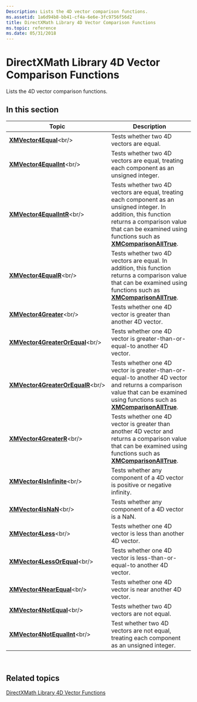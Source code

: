 ```yaml
---
Description: Lists the 4D vector comparison functions.
ms.assetid: 1a6d94b8-bb41-cf4a-6e6e-3fc9756f56d2
title: DirectXMath Library 4D Vector Comparison Functions
ms.topic: reference
ms.date: 05/31/2018
---
```


# DirectXMath Library 4D Vector Comparison Functions

Lists the 4D vector comparison functions.

## In this section



| Topic                                                                   | Description                                                                                                                                                                                                                                               |
|-------------------------------------------------------------------------|-----------------------------------------------------------------------------------------------------------------------------------------------------------------------------------------------------------------------------------------------------------|
| [**XMVector4Equal**](https://msdn.microsoft.com/library/Ee420958(v=VS.85).aspx)<br/>                     | Tests whether two 4D vectors are equal.<br/>                                                                                                                                                                                                        |
| [**XMVector4EqualInt**](https://msdn.microsoft.com/library/Ee420959(v=VS.85).aspx)<br/>               | Tests whether two 4D vectors are equal, treating each component as an unsigned integer.<br/>                                                                                                                                                        |
| [**XMVector4EqualIntR**](https://msdn.microsoft.com/library/Ee420960(v=VS.85).aspx)<br/>             | Tests whether two 4D vectors are equal, treating each component as an unsigned integer. In addition, this function returns a comparison value that can be examined using functions such as [**XMComparisonAllTrue**](/windows/desktop/api/DirectXMath/nf-directxmath-xmcomparisonalltrue).<br/> |
| [**XMVector4EqualR**](https://msdn.microsoft.com/library/Ee420961(v=VS.85).aspx)<br/>                   | Tests whether two 4D vectors are equal. In addition, this function returns a comparison value that can be examined using functions such as [**XMComparisonAllTrue**](/windows/desktop/api/DirectXMath/nf-directxmath-xmcomparisonalltrue).<br/>                                                 |
| [**XMVector4Greater**](https://msdn.microsoft.com/library/Ee420962(v=VS.85).aspx)<br/>                 | Tests whether one 4D vector is greater than another 4D vector.<br/>                                                                                                                                                                                 |
| [**XMVector4GreaterOrEqual**](https://msdn.microsoft.com/library/Ee420963(v=VS.85).aspx)<br/>   | Tests whether one 4D vector is greater-than-or-equal-to another 4D vector.<br/>                                                                                                                                                                     |
| [**XMVector4GreaterOrEqualR**](https://msdn.microsoft.com/library/Ee420964(v=VS.85).aspx)<br/> | Tests whether one 4D vector is greater-than-or-equal-to another 4D vector and returns a comparison value that can be examined using functions such as [**XMComparisonAllTrue**](/windows/desktop/api/DirectXMath/nf-directxmath-xmcomparisonalltrue).<br/>                                      |
| [**XMVector4GreaterR**](https://msdn.microsoft.com/library/Ee420965(v=VS.85).aspx)<br/>               | Tests whether one 4D vector is greater than another 4D vector and returns a comparison value that can be examined using functions such as [**XMComparisonAllTrue**](/windows/desktop/api/DirectXMath/nf-directxmath-xmcomparisonalltrue).<br/>                                                  |
| [**XMVector4IsInfinite**](https://msdn.microsoft.com/library/Ee420968(v=VS.85).aspx)<br/>           | Tests whether any component of a 4D vector is positive or negative infinity.<br/>                                                                                                                                                                   |
| [**XMVector4IsNaN**](https://msdn.microsoft.com/library/Ee420969(v=VS.85).aspx)<br/>                     | Tests whether any component of a 4D vector is a NaN.<br/>                                                                                                                                                                                           |
| [**XMVector4Less**](https://msdn.microsoft.com/library/Ee420973(v=VS.85).aspx)<br/>                       | Tests whether one 4D vector is less than another 4D vector.<br/>                                                                                                                                                                                    |
| [**XMVector4LessOrEqual**](https://msdn.microsoft.com/library/Ee420974(v=VS.85).aspx)<br/>         | Tests whether one 4D vector is less-than-or-equal-to another 4D vector.<br/>                                                                                                                                                                        |
| [**XMVector4NearEqual**](https://msdn.microsoft.com/library/Ee420975(v=VS.85).aspx)<br/>             | Tests whether one 4D vector is near another 4D vector.<br/>                                                                                                                                                                                         |
| [**XMVector4NotEqual**](https://msdn.microsoft.com/library/Ee420978(v=VS.85).aspx)<br/>               | Tests whether two 4D vectors are not equal.<br/>                                                                                                                                                                                                    |
| [**XMVector4NotEqualInt**](https://msdn.microsoft.com/library/Ee420979(v=VS.85).aspx)<br/>         | Test whether two 4D vectors are not equal, treating each component as an unsigned integer.<br/>                                                                                                                                                     |



 

## Related topics

<dl> <dt>

[DirectXMath Library 4D Vector Functions](ovw-xnamath-reference-functions-vector4.md)
</dt> </dl>

 

 




